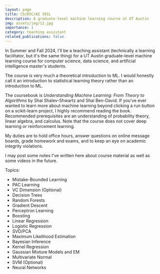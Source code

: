 ```yaml
---
layout: page
title: CS/DSC/AI 391L
description: A graduate-level machine learning course at UT Austin
img: assets/img/12.jpg
importance: 1
category: teaching assistant
related_publications: false
---
```


In Summer and Fall 2024, I'll be a teaching assistant (technically a learning facilitator, but it's the same thing) for a UT Austin graduate-level machine learning course for computer science, data science, and artificial intelligence master's students.

The course is very much a theoretical introduction to ML. I would honestly call it an introduction to statistical learning theory rather than an introduction to ML.

The coursebook is _Understanding Machine Learning: From Theory to Algorithms_ by Shai Shalev-Shwartz and Shai Ben-David. If you've ever wanted to learn more about machine learning beyond clicking a run button on a scikit-learn project, I highly recommend reading the book. Recommended prerequisites are an understanding of probability theory, linear algebra, and calculus. Note that the course does not cover deep learning or reinforcement learning.

My duties are to hold office hours, answer questions on online message boards, grade homework and exams, and to keep an eye on academic integrity violations.

I may post some notes I've written here about course material as well as some videos in the future.

Topics:

- Mistake-Bounded Learning
- PAC Learning
- VC Dimension (Optional)
- Decision Trees
- Random Forests
- Gradient Descent
- Perceptron Learning
- Boosting
- Linear Regression
- Logistic Regression
- SVD/PCA
- Maximum Likelihood Estimation
- Bayesian Inference
- Kernel Regression
- Gaussian Mixture Models and EM
- Multivariate Normal
- SVM (Optional)
- Neural Networks
